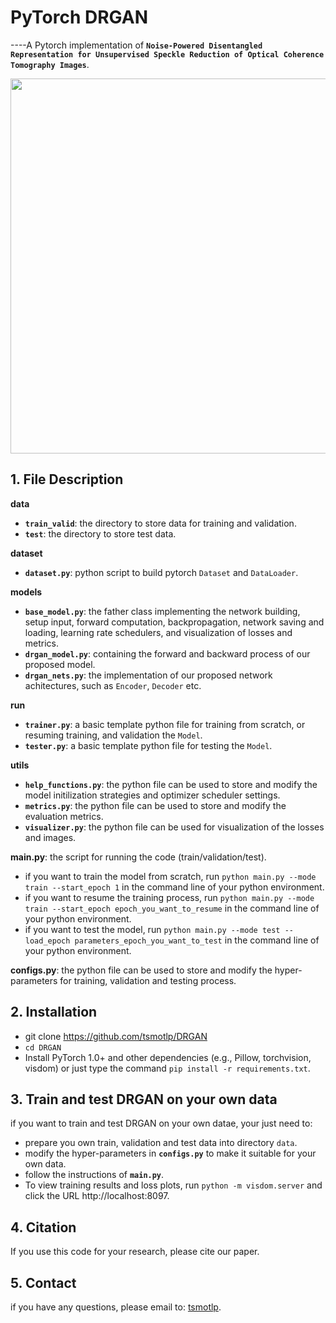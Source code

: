 # PyTorch DRGAN
----A Pytorch implementation of **`Noise-Powered Disentangled Representation for Unsupervised Speckle Reduction of Optical Coherence Tomography Images`**.

<img src="https://github.com/tsmotlp/DRGAN/blob/main/images/Fig1.png" width="600px"/>

## 1. File Description
**data**
* **`train_valid`**: the directory to store data for training and validation.
* **`test`**: the directory to store test data.

**dataset**
* **`dataset.py`**: python script to build pytorch `Dataset` and `DataLoader`.

**models**
* **`base_model.py`**: the father class implementing the network building, setup input, forward computation, backpropagation, network saving and loading, learning rate schedulers, and visualization of losses and metrics.
* **`drgan_model.py`**: containing the forward and backward process of our proposed model.
* **`drgan_nets.py`**: the implementation of our proposed network achitectures, such as `Encoder`, `Decoder` etc.

**run**
* **`trainer.py`**: a basic template python file for training from scratch, or resuming training, and validation the `Model`.
* **`tester.py`**: a basic template python file for testing the `Model`.

**utils**
* **`help_functions.py`**: the python file can be used to store and modify the model initilization strategies and optimizer scheduler settings.
* **`metrics.py`**: the python file can be used to store and modify the evaluation metrics.
* **`visualizer.py`**: the python file can be used for visualization of the losses and images.

**main.py**: the script for running the code (train/validation/test).
* if you want to train the model from scratch, run ```python main.py --mode train --start_epoch 1``` in the command line of your python environment.
* if you want to resume the training process, run ```python main.py --mode train --start_epoch epoch_you_want_to_resume``` in the command line of your python environment.
* if you want to test the model, run ```python main.py --mode test --load_epoch parameters_epoch_you_want_to_test``` in the command line of your python environment.

**configs.py**: the python file can be used to store and modify the hyper-parameters for training, validation and testing process.

## 2. Installation
* git clone https://github.com/tsmotlp/DRGAN
* ```cd DRGAN```
* Install PyTorch 1.0+ and other dependencies (e.g., Pillow, torchvision, visdom) or just type the command ```pip install -r requirements.txt```.

## 3. Train and test DRGAN on your own data
if you want to train and test DRGAN on your own datae, your just need to:
* prepare you own train, validation and test data into directory `data`.
* modify the hyper-parameters in **`configs.py`** to make it suitable for your own data.
* follow the instructions of **`main.py`**.
* To view training results and loss plots, run ```python -m visdom.server``` and click the URL http://localhost:8097.

## 4. Citation
If you use this code for your research, please cite our paper.

## 5. Contact
if you have any questions, please email to: [tsmotlp](tsmotlp@163.com).
